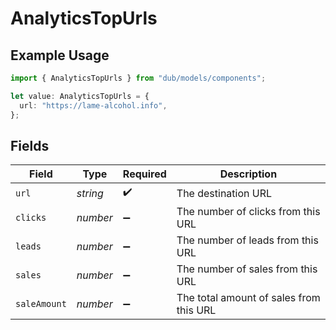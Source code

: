# AnalyticsTopUrls

## Example Usage

```typescript
import { AnalyticsTopUrls } from "dub/models/components";

let value: AnalyticsTopUrls = {
  url: "https://lame-alcohol.info",
};
```

## Fields

| Field                                   | Type                                    | Required                                | Description                             |
| --------------------------------------- | --------------------------------------- | --------------------------------------- | --------------------------------------- |
| `url`                                   | *string*                                | :heavy_check_mark:                      | The destination URL                     |
| `clicks`                                | *number*                                | :heavy_minus_sign:                      | The number of clicks from this URL      |
| `leads`                                 | *number*                                | :heavy_minus_sign:                      | The number of leads from this URL       |
| `sales`                                 | *number*                                | :heavy_minus_sign:                      | The number of sales from this URL       |
| `saleAmount`                            | *number*                                | :heavy_minus_sign:                      | The total amount of sales from this URL |